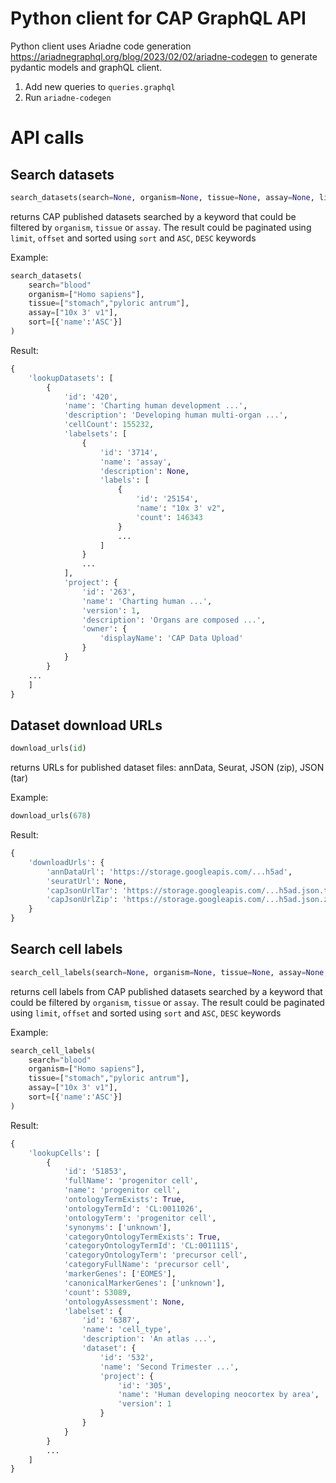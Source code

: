 # Python client for CAP GraphQL API

Python client uses Ariadne code generation https://ariadnegraphql.org/blog/2023/02/02/ariadne-codegen to generate pydantic models and graphQL client.  

1. Add new queries to `queries.graphql`
2. Run `ariadne-codegen`

# API calls

## Search datasets
```Python
search_datasets(search=None, organism=None, tissue=None, assay=None, limit = 50, offset=0, sort=[])
```
returns CAP published datasets searched by a keyword that could be filtered by `organism`, `tissue` or `assay`.
The result could be paginated using `limit`, `offset` and sorted using `sort` and `ASC`, `DESC` keywords

Example:
```Python 
search_datasets(
    search="blood"
    organism=["Homo sapiens"], 
    tissue=["stomach","pyloric antrum"],
    assay=["10x 3' v1"],
    sort=[{'name':'ASC'}]
)
```
Result:
```Python
{
    'lookupDatasets': [
        {
            'id': '420', 
            'name': 'Charting human development ...',
            'description': 'Developing human multi-organ ...',
            'cellCount': 155232,
            'labelsets': [
                {
                    'id': '3714', 
                    'name': 'assay', 
                    'description': None, 
                    'labels': [
                        {
                            'id': '25154', 
                            'name': "10x 3' v2", 
                            'count': 146343
                        }
                        ...
                    ]
                }
                ...
            ],
            'project': {
                'id': '263', 
                'name': 'Charting human ...', 
                'version': 1, 
                'description': 'Organs are composed ...', 
                'owner': {
                    'displayName': 'CAP Data Upload'
                }
            }            
        }
    ...
    ]
}
```
## Dataset download URLs
```Python
download_urls(id)
```
returns URLs for published dataset files: annData, Seurat, JSON (zip), JSON (tar)

Example:
```Python
download_urls(678)
```
Result:
```Python
{
    'downloadUrls': {
        'annDataUrl': 'https://storage.googleapis.com/...h5ad',
        'seuratUrl': None,
        'capJsonUrlTar': 'https://storage.googleapis.com/...h5ad.json.tar',
        'capJsonUrlZip': 'https://storage.googleapis.com/...h5ad.json.zip'
    }
}
```

## Search cell labels
```Python
search_cell_labels(search=None, organism=None, tissue=None, assay=None, limit = 50, offset=0, sort=[])
```
returns cell labels from CAP published datasets searched by a keyword that could be filtered by `organism`, `tissue` or `assay`.
The result could be paginated using `limit`, `offset` and sorted using `sort` and `ASC`, `DESC` keywords

Example:
```Python 
search_cell_labels(
    search="blood"
    organism=["Homo sapiens"], 
    tissue=["stomach","pyloric antrum"],
    assay=["10x 3' v1"],
    sort=[{'name':'ASC'}]
)
```
Result:
```Python
{
    'lookupCells': [
        {
            'id': '51853', 
            'fullName': 'progenitor cell', 
            'name': 'progenitor cell', 
            'ontologyTermExists': True, 
            'ontologyTermId': 'CL:0011026', 
            'ontologyTerm': 'progenitor cell', 
            'synonyms': ['unknown'], 
            'categoryOntologyTermExists': True, 
            'categoryOntologyTermId': 'CL:0011115', 
            'categoryOntologyTerm': 'precursor cell', 
            'categoryFullName': 'precursor cell', 
            'markerGenes': ['EOMES'], 
            'canonicalMarkerGenes': ['unknown'], 
            'count': 53089, 
            'ontologyAssessment': None,
            'labelset': {
                'id': '6387', 
                'name': 'cell_type', 
                'description': 'An atlas ...', 
                'dataset': {
                    'id': '532', 
                    'name': 'Second Trimester ...', 
                    'project': {
                        'id': '305', 
                        'name': 'Human developing neocortex by area', 
                        'version': 1
                    }
                }
            }
        }
        ...
    ]
}
```